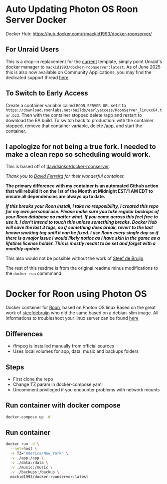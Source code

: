 # Auto Updating Photon OS Roon Server Docker 

Docker Hub: https://hub.docker.com/r/mackid1993/docker-roonserver/

## For Unraid Users
This is a drop-in replacement for the [current](https://forums.unraid.net/topic/129853-support-xthursdayx-roonserver/) template, simply point Unraid's docker manager to `mackid1993/docker-roonserver:latest`. As of June 2025 this is also now available on Community Applications, you may find the dedicated support thread [here](https://forums.unraid.net/topic/190570-support-roonserver-photon-os/).

## To Switch to Early Access
Create a container variable called `ROON_SERVER_URL` set it to `https://download.roonlabs.net/builds/earlyaccess/RoonServer_linuxx64.tar.bz2`.
Then with the container stopped delete /app and restart to download the EA build. To switch back to production: with the container stopped, remove that container variable, delete /app, and start the container.

## I apologize for not being a true fork. I needed to make a clean repo so scheduling would work.
This is based off of [davidsinko/docker-roonserver](https://github.com/davindisko/docker-roonserver).

*Thank you to [David Ferreira](https://github.com/davindisko) for their wonderful container.*

**The primary difference with my container is an automated Github action that will rebuild it on the 1st of the Month at Midnight EST/1 AM EDT to ensure all dependencies are always up to date.**

***If this breaks your Roon install, I take no resposibility, I created this repo for my own personal use. Please make sure you take regular backups of your Roon database no matter what. If you come across this feel free to use it. I don't intend to touch this unless something breaks. Docker Hub will save the last 3 tags, so if something does break, revert to the last known working tag until it can be fixed. I use Roon every single day so if there is a major issue I would likely notice as I have skin in the game as a lifetime license holder. This is mostly meant to be set and forget with a monthly update.***

This also would not be possible without the work of [Steef de Bruijn](https://github.com/steefdebruijn).
 
The rest of this readme is from the original readme minus modifications to the `docker run` commmand.


# Docker for Roon using Photon OS

Docker container for [Roon], based on Photon OS linux
Based on the great work of [steefdebruijn] who did the same based on a debian-slim image. 
All informations to troubleshoot your linux server can be found [here]   

## Differences
- ffmpeg is installed manually from official sources
- Uses local volumes for app, data, music and backups folders

## Steps
- First clone the repo
- Change TZ param in docker-compose.yaml
- Uncomment privileged if you encounter problems with network mounts

## Run container with docker compose
```sh
docker-compose up -d
```

## Run container
```sh
docker run -d \
  --net=host \
  -e TZ="America/New_York" \
  -v ./app:/app \
  -v ./data:/data \
  -v ./music:/music \
  -v ./backups:/backup \
  mackid1993/docker-roonserver:latest
```

[steefdebruijn]: <https://github.com/steefdebruijn/docker-roonserver>
[roon]: <https://roonlabs.com>
[here]: <https://help.roonlabs.com/portal/en/kb/articles/linux-install>
